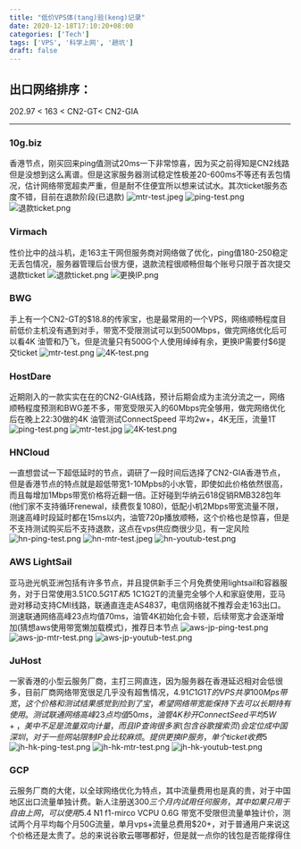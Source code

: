 ```yaml
---
title: "低价VPS体(tang)验(keng)记录"
date: 2020-12-18T17:10:20+08:00
categories: ['Tech']
tags: ['VPS', '科学上网', '趟坑']
draft: false
---
```


## 出口网络排序：
202.97 < 163 < CN2-GT< CN2-GIA
___

### 10g.biz
香港节点，刚买回来ping值测试20ms一下非常惊喜，因为买之前得知是CN2线路但是没想到这么离谱。但是这家服务器测试稳定性极差20-600ms不等还有丢包情况，估计网络带宽超卖严重，但是耐不住便宜所以想来试试水。其次ticket服务态度不错，目前在退款阶段(已退款)
![](/posts/freedom-surfing-internet/11189292-68e79676c13cebb2.jpeg "mtr-test.jpeg")
![](/posts/freedom-surfing-internet/11189292-07ba6d699493b27d.png "ping-test.png")
![](/posts/freedom-surfing-internet/11189292-8c37d808903835f9.png "退款ticket.png")


### Virmach
性价比中的战斗机，走163主干网但服务商对网络做了优化，ping值180-250稳定无丢包情况，服务器管理后台很方便，退款流程很顺畅但每个账号只限于首次提交退款ticket
![](/posts/freedom-surfing-internet/11189292-0304c3dca05ce935.png "退款ticket.png")
![](/posts/freedom-surfing-internet/11189292-b92678b1971131f8.png "更换IP.png")


### BWG
手上有一个CN2-GT的\$18.8的传家宝，也是最常用的一个VPS，网络顺畅程度目前低价主机没有遇到对手，带宽不受限测试可以到500Mbps，做完网络优化后可以看4K 油管和乃飞，但是流量只有500G个人使用绰绰有余，更换IP需要付$6提交ticket
![](/posts/freedom-surfing-internet/11189292-fb5898dc5102b4db.png "mtr-test.png")
![](/posts/freedom-surfing-internet/11189292-8ea1695ca94008b1.png "4K-test.png")


### HostDare
近期刚入的一款实实在在的CN2-GIA线路，预计后期会成为主流分流之一，网络顺畅程度预测和BWG差不多，带宽受限买入的60Mbps完全够用，做完网络优化后在晚上22:30做的4K 油管测试ConnectSpeed 平均2w+，4K无压，流量1T
![](/posts/freedom-surfing-internet/11189292-fd8036199ae87292.png "ping-test.png")
![](/posts/freedom-surfing-internet/11189292-989b225fd9db5a16.jpeg "mtr-test.jpg")
![](/posts/freedom-surfing-internet/11189292-f5a9541bf8f86baf.png "4K-test.png")

### HNCloud
一直想尝试一下超低延时的节点，调研了一段时间后选择了CN2-GIA香港节点，但是香港节点的特点就是超低带宽1-10Mpbs的小水管，即使如此价格依然很高，而且每增加1Mbps带宽价格将近翻一倍。正好碰到华纳云618促销RMB328包年(他们家不支持循环renewal，续费恢复1080)，低配小机2Mbps带宽流量不限，测速高峰时段延时都在15ms以内，油管720p播放顺畅，这个价格也是惊喜，但是不支持测试购买后不支持退款，这点在vps供应商很少见，有一定风险
![](/posts/freedom-surfing-internet/hn-ping-test.png "hn-ping-test.png")
![](/posts/freedom-surfing-internet/hn-mtr-test.jpeg "hn-mtr-test.jpeg")
![](/posts/freedom-surfing-internet/hn-youtub-test.png "hn-youtub-test.png")

### AWS LightSail
亚马逊光帆亚洲包括有许多节点，并且提供新手三个月免费使用lightsail和容器服务，对于日常使用$3.5 1C0.5G1T 和$5 1C1G2T的流量完全够个人和家庭使用，亚马逊对移动支持CMI线路，联通直连走AS4837，电信网络就不推荐会走163出口。测速联通网络高峰23点均值70ms，油管4K初始化会卡顿，后续带宽才会逐渐增加(猜想aws使用带宽懒加载模式)，推荐日本节点
![](/posts/freedom-surfing-internet/aws-jp-ping-test.png "aws-jp-ping-test.png")
![](/posts/freedom-surfing-internet/aws-jp-mtr-test.png "aws-jp-mtr-test.png")
![](/posts/freedom-surfing-internet/aws-jp-youtub-test.png "aws-jp-youtub-test.png")

### JuHost
一家香港的小型云服务厂商，主打三网直连，因为服务器在香港延迟相对会低很多，目前厂商网络带宽很足几乎没有超售情况，$4.9 1C1G1T的VPS共享100Mps带宽，这个价格和测试结果感觉到捡到了宝，希望网络带宽能保持下去可以长期持有使用。测试联通网络高峰23点均值50ms，油管4K秒开ConnectSeed平均5W+，美中不足是流量双向计量，而且IP查询很多家(包含谷歌搜索页)会定位成中国深圳，对于一些网站限制IP会比较麻烦。提供更换IP服务，单个ticket收费$5
![](/posts/freedom-surfing-internet/jh-hk-ping-test.png "jh-hk-ping-test.png")
![](/posts/freedom-surfing-internet/jh-hk-mtr-test.png "jh-hk-mtr-test.png")
![](/posts/freedom-surfing-internet/jh-hk-youtub-test.png "jh-hk-youtub-test.png")

### GCP
云服务厂商的大佬，以全球网络优化为特点，其中流量费用也是真的贵，对于中国地区出口流量单独计费。新人注册送$300三个月内试用任何服务，其中如果只用于自由上网，可以使用$5.4 N1 f1-mirco VCPU 0.6G 带宽不受限但流量单独计价，测试两个月平均每个月50G流量，单月vps+流量总费用$20+，对于普通用户来说这个价格还是太贵了。总的来说谷歌云哪哪都好，但是就一点你的钱包是否能撑得住
